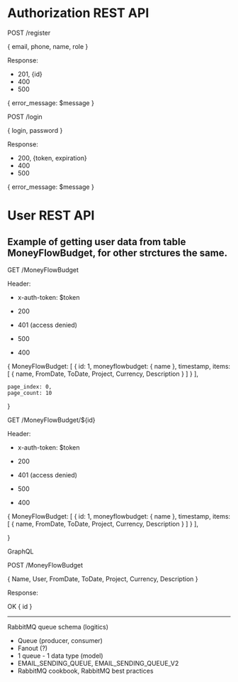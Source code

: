 # Authorization REST API

POST /register

{
    email, phone, name, role
}

Response:
- 201, {id}
- 400
- 500

{
    error_message: $message
}

POST /login

{
    login,
    password
}

Response:
- 200, {token, expiration}
- 400
- 500

{
    error_message: $message
}

# User REST API

## Example of getting user data from table MoneyFlowBudget, for other strctures the same.

GET /MoneyFlowBudget

Header:
- x-auth-token: $token

- 200
- 401 (access denied)
- 500
- 400

{
    MoneyFlowBudget: [
        {
            id: 1,
            moneyflowbudget: {
                name
            },
            timestamp,
            items: [
                {
                    name, FromDate, ToDate, Project, Currency, Description
                }
            ]
        }
    ],

    page_index: 0,
    page_count: 10
}



GET /MoneyFlowBudget/${id}

Header:
- x-auth-token: $token

- 200
- 401 (access denied)
- 500
- 400

{
    MoneyFlowBudget: [
        {
            id: 1,
            moneyflowbudget: {
                name
            },
            timestamp,
            items: [
                {
                    name, FromDate, ToDate, Project, Currency, Description
                }
            ]
        }
    ],

}


GraphQL


POST /MoneyFlowBudget

{
    Name,
    User,
    FromDate,
    ToDate,
    Project,
    Currency,
    Description
}

Response:

OK
{
  id
}

---



RabbitMQ queue schema (logitics)

- Queue (producer, consumer)
- Fanout (?)
- 1 queue - 1 data type (model)
- EMAIL_SENDING_QUEUE, EMAIL_SENDING_QUEUE_V2
- RabbitMQ cookbook, RabbitMQ best practices